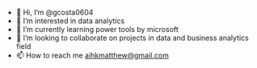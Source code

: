 - 👋 Hi, I’m @gcosta0604
- 👀 I’m interested in data analytics
- 🌱 I’m currently learning power tools by microsoft
- 💞️ I’m looking to collaborate on projects in data and business analytics field
- 📫 How to reach me aihkmatthew@gmail.com

<!---
gcosta0604/gcosta0604 is a ✨ special ✨ repository because its `README.md` (this file) appears on your GitHub profile.
You can click the Preview link to take a look at your changes.
--->
